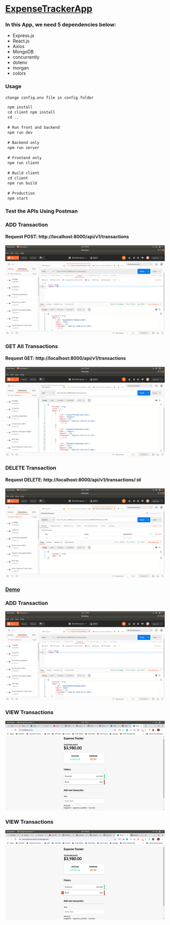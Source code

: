 # [ExpenseTrackerApp](https://mernexpensetracker.herokuapp.com/)

### In this App, we need 5 dependencies below:

- Express.js
- React.js
- Axios
- MongoDB
- concurrently
- dotenv  
- morgan
- colors


### Usage
```
change config.env file in config folder
```

``` 
 npm install
 cd client npm install
 cd ..
 
 # Run front and backend
 npm run dev
 
 # Backend only
 npm run server
 
 # Frontend only
 npm run client
 
 # Build client
 cd client
 npm run build
 
 # Production
 npm start

```

### Test the APIs Using Postman

### ADD Transaction
#### Request POST: http://localhost:8000/api/v1/transactions

  ![alt text](https://github.com/khairul-abdi/ExpenseTrackerApp/blob/master/client/public/img/screenshot/add-transaction.png)

### GET All Transactions 
#### Request GET: http://localhost:8000/api/v1/transactions

  ![alt text](https://github.com/khairul-abdi/ExpenseTrackerApp/blob/master/client/public/img/screenshot/get-all-transactions.png)


### DELETE Transaction 
#### Request DELETE: http://localhost:8000/api/v1/transactions/:id

  ![alt text](https://github.com/khairul-abdi/ExpenseTrackerApp/blob/master/client/public/img/screenshot/delete-transaction.png)


### [Demo](https://mernexpensetracker.herokuapp.com/)

### ADD Transaction

  ![alt text](https://github.com/khairul-abdi/ExpenseTrackerApp/blob/master/client/public/img/screenshot/add-transaction.png)


### VIEW Transactions

  ![alt text](https://github.com/khairul-abdi/ExpenseTrackerApp/blob/master/client/public/img/screenshot/view.png)


### VIEW Transactions

  ![alt text](https://github.com/khairul-abdi/ExpenseTrackerApp/blob/master/client/public/img/screenshot/delete.png)
